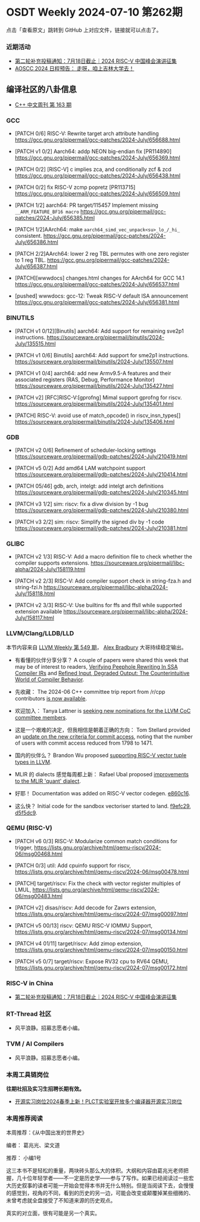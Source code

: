 # OSDT Weekly 2024-07-10 第262期

点击「查看原文」跳转到 GitHub 上对应文件，链接就可以点击了。

### 近期活动

- [第二轮补充投稿通知：7月18日截止｜2024 RISC-V 中国峰会演讲征集](https://mp.weixin.qq.com/s/RYiKKrJyJm2nKawgvIkVpA)
- [AOSCC 2024 日程预告： 走呀，咱上吉林大学去！](https://mp.weixin.qq.com/s/otk27Mb07lT4b5fcRH5cpQ)

## 编译社区的八卦信息

- [C++ 中文周刊 第 163 期](https://mp.weixin.qq.com/s/ULn0ZtBED1QPCh2u8kmb-A)

### GCC

- [PATCH 0/6] RISC-V: Rewrite target arch attribute handling
  https://gcc.gnu.org/pipermail/gcc-patches/2024-July/656688.html

- [PATCH v1 0/2] Aarch64: addp NEON big-endian fix [PR114890]
  https://gcc.gnu.org/pipermail/gcc-patches/2024-July/656369.html

- [PATCH 0/2] [RISC-V] c implies zca, and conditionally zcf & zcd
  https://gcc.gnu.org/pipermail/gcc-patches/2024-July/656438.html

- [PATCH 0/2] fix RISC-V zcmp popretz [PR113715]
  https://gcc.gnu.org/pipermail/gcc-patches/2024-July/656509.html

- [PATCH 1/2] aarch64: PR target/115457 Implement missing `__ARM_FEATURE_BF16 macro`
  https://gcc.gnu.org/pipermail/gcc-patches/2024-July/656385.html

- [PATCH 1/2]AArch64: make `aarch64_simd_vec_unpack<su>_lo_/_hi_` consistent.
  https://gcc.gnu.org/pipermail/gcc-patches/2024-July/656386.html

- [PATCH 2/2]AArch64: lower 2 reg TBL permutes with one zero register to 1 reg TBL.
  https://gcc.gnu.org/pipermail/gcc-patches/2024-July/656387.html

- [PATCH][wwwdocs] changes.html changes for AArch64 for GCC 14.1
  https://gcc.gnu.org/pipermail/gcc-patches/2024-July/656537.html

- [pushed] wwwdocs: gcc-12: Tweak RISC-V default ISA announcement
  https://gcc.gnu.org/pipermail/gcc-patches/2024-July/656381.html


### BINUTILS

- [PATCH v1 0/12][Binutils] aarch64: Add support for remaining sve2p1 instructions.
  https://sourceware.org/pipermail/binutils/2024-July/135515.html

- [PATCH v1 0/6] Binutils] aarch64: Add support for sme2p1 instructions.
  https://sourceware.org/pipermail/binutils/2024-July/135507.html

- [PATCH v1 0/4] aarch64: add new Armv9.5-A features and their associated registers (RAS, Debug, Performance Monitor)
  https://sourceware.org/pipermail/binutils/2024-July/135427.html

- [PATCH v2] [RFC]RISC-V:[gprofng] Mimal support gprofng for riscv.
  https://sourceware.org/pipermail/binutils/2024-July/135401.html

- [PATCH] RISC-V: avoid use of match_opcode() in riscv_insn_types[]
  https://sourceware.org/pipermail/binutils/2024-July/135406.html


### GDB

- [PATCH v2 0/6] Refinement of scheduler-locking settings
  https://sourceware.org/pipermail/gdb-patches/2024-July/210419.html

- [PATCH v5 0/2] Add amd64 LAM watchpoint support
  https://sourceware.org/pipermail/gdb-patches/2024-July/210414.html

- [PATCH 05/46] gdb, arch, intelgt: add intelgt arch definitions
  https://sourceware.org/pipermail/gdb-patches/2024-July/210345.html

- [PATCH v3 1/2] sim: riscv: fix a divw division by -1 bug
  https://sourceware.org/pipermail/gdb-patches/2024-July/210380.html

- [PATCH v3 2/2] sim: riscv: Simplify the signed div by -1 code
  https://sourceware.org/pipermail/gdb-patches/2024-July/210381.html


### GLIBC

- [PATCH v2 1/3] RISC-V: Add a macro definition file to check whether the compiler supports extensions.
  https://sourceware.org/pipermail/libc-alpha/2024-July/158119.html

- [PATCH v2 2/3] RISC-V: Add compiler support check in string-fza.h and string-fzi.h
  https://sourceware.org/pipermail/libc-alpha/2024-July/158118.html

- [PATCH v2 3/3] RISC-V: Use builtins for ffs and ffsll while supported extension available
  https://sourceware.org/pipermail/libc-alpha/2024-July/158117.html

### LLVM/Clang/LLDB/LLD

本节内容来自 [LLVM Weekly 第 549 期](http://llvmweekly.org/issue/549)，
[Alex Bradbury](https://www.linkedin.com/in/alex-bradbury/) 大哥持续稳定输出。

* 有看懂的伙伴分享分享？ A couple of papers were shared this week that may be of interest to readers, [Verifying Peephole Rewriting In SSA Compiler IRs](https://arxiv.org/abs/2407.03685) and [Refined Input, Degraded Output: The Counterintuitive World of Compiler Behavior](https://dl.acm.org/doi/10.1145/3656404).

* 先收藏： The 2024-06 C++ committee trip report from /r/cpp contributors [is now available](https://old.reddit.com/r/cpp/comments/1dwc7f2/202406_st_louis_iso_c_committee_trip_report/).

* 欢迎加入： Tanya Lattner is [seeking new nominations for the LLVM CoC committee members](https://discourse.llvm.org/t/seeking-new-coc-committee-member-nominations/79944).

* 这是一个艰难的决定，但我相信是朝着正确的方向： Tom Stellard provided an [update on the new criteria for commit access](https://discourse.llvm.org/t/update-new-criteria-for-commit-access/79928), noting that the number of users with commit access reduced from 1798 to 1471.

* 国内的伙伴么？ Brandon Wu proposed [supporting RISC-V vector tuple types in LLVM](https://discourse.llvm.org/t/rfc-support-riscv-vector-tuple-type-in-llvm/80005).

* MLIR 的 dialects 感觉每周都上新： Rafael Ubal proposed [improvements to the MLIR 'quant' dialect](https://discourse.llvm.org/t/rfc-improvements-in-the-quant-dialect/79942).

* 好耶！ Documentation was added on RISC-V vector codegen.
  [e860c16](https://github.com/llvm/llvm-project/commit/e860c1665561).

* 这么快？ Initial code for the sandbox vectoriser started to land.
  [f9efc29](https://github.com/llvm/llvm-project/commit/f9efc2950892),
  [d5f5dc9](https://github.com/llvm/llvm-project/commit/d5f5dc9dcca4).

### QEMU (RISC-V)


- [PATCH v6 0/3] RISC-V: Modularize common match conditions for trigger,
  https://lists.gnu.org/archive/html/qemu-riscv/2024-06/msg00468.html

- [PATCH 0/3] util: Add cpuinfo support for riscv,
  https://lists.gnu.org/archive/html/qemu-riscv/2024-06/msg00478.html

- [PATCH] target/riscv: Fix the check with vector register multiples of LMUL,
  https://lists.gnu.org/archive/html/qemu-riscv/2024-06/msg00483.html

- [PATCH v2] disas/riscv: Add decode for Zawrs extension,
  https://lists.gnu.org/archive/html/qemu-riscv/2024-07/msg00097.html

- [PATCH v5 00/13] riscv: QEMU RISC-V IOMMU Support,
  https://lists.gnu.org/archive/html/qemu-riscv/2024-07/msg00134.html

- [PATCH v4 01/11] target/riscv: Add zimop extension,
  https://lists.gnu.org/archive/html/qemu-riscv/2024-07/msg00150.html

- [PATCH v5 0/7] target/riscv: Expose RV32 cpu to RV64 QEMU,
 https://lists.gnu.org/archive/html/qemu-riscv/2024-07/msg00172.html

### RISC-V in China

- [第二轮补充投稿通知：7月18日截止｜2024 RISC-V 中国峰会演讲征集](https://mp.weixin.qq.com/s/RYiKKrJyJm2nKawgvIkVpA)

### RT-Thread 社区

- 风平浪静。招募志愿者小编。

### TVM / AI Compilers

- 风平浪静。招募志愿者小编。

### 本周工具链岗位

**往期社招及实习生招聘长期有效。**

- [开源实习岗位2024春季上新！PLCT实验室开放多个编译器开源实习岗位](https://mp.weixin.qq.com/s/D-l7hE2S-21NCAZsVqPzMA)

### 本周推荐阅读

本周推荐：《从中国出发的世界史》

编者： 葛兆光、梁文道

推荐： 小编1号

这三本书不是轻松的重量，两块砖头那么大的体积。大纲和内容由葛兆光老师把握，几十位年轻学者——不一定是历史学——参与了写作。如果已经阅读过一些宏大历史叙事的读者可能一开始会觉得本书并无什么特别。但是当阅读下去，会慢慢的感觉到，视角的不同，看到的历史的另一边，可能会改变或颠覆掉某些细微的、未曾考虑就全盘接受了不知道来源的历史观点。

真实的对立面，很有可能是另一个真实。
